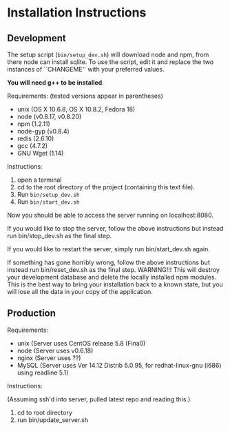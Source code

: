 Installation Instructions
=========================

Development
-----------

The setup script (```bin/setup_dev.sh```) will download node and npm,
from there node can install sqlite. To use the script, edit it and 
replace the two instances of ``CHANGEME'' with your preferred values.  

**You will need g++ to be installed**.  

Requirements:
(tested versions appear in parentheses)

 * unix (OS X 10.6.8, OS X 10.8.2, Fedora 18)
 * node (v0.8.17, v0.8.20)
 * npm (1.2.11)
 * node-gyp (v0.8.4)
 * redis (2.6.10)
 * gcc (4.7.2)
 * GNU Wget (1.14)

Instructions:

 1. open a terminal
 2. cd to the root directory of the project (containing this text
    file).
 3. Run ```bin/setup_dev.sh```
 3. Run ```bin/start_dev.sh```

Now you should be able to access the server running on localhost:8080.

If you would like to stop the server, follow the above instructions
but instead run bin/stop_dev.sh as the final step.

If you would like to restart the server, simply run bin/start_dev.sh again.

If something has gone horribly wrong, follow the above instructions
but instead run bin/reset_dev.sh as the final step.  WARNING!!!  This
will destroy your development database and delete the locally
installed npm modules.  This is the best way to bring your
installation back to a known state, but you will lose all the data in
your copy of the application.



Production
----------

Requirements:

 * unix (Server uses CentOS release 5.8 (Final))
 * node (Server uses v0.6.18)
 * nginx (Server uses ??)
 * MySQL (Server uses Ver 14.12 Distrib 5.0.95, for redhat-linux-gnu
   (i686) using readline 5.1)

Instructions:

(Assuming ssh'd into server, pulled latest repo and reading this.)

 1. cd to root directory
 2. run bin/update_server.sh
